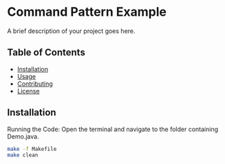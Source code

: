 # Command Pattern Example

A brief description of your project goes here.

## Table of Contents

- [Installation](#installation)
- [Usage](#usage)
- [Contributing](#contributing)
- [License](#license)

## Installation

Running the Code: Open the terminal and navigate to the folder containing Demo.java.

```bash
make -f Makefile
make clean

